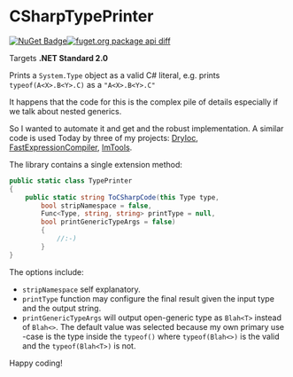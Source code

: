 # CSharpTypePrinter

[![NuGet Badge](https://buildstats.info/nuget/CSharpTypePrinter)](https://www.nuget.org/packages/CSharpTypePrinter)[![fuget.org package api diff](https://www.fuget.org/packages/CSharpTypePrinter/badge.svg?v=1.0.0)](https://www.fuget.org/packages/CSharpTypePrinter/1.0.0/)

Targets **.NET Standard 2.0**

Prints a `System.Type` object as a valid C# literal, e.g. prints `typeof(A<X>.B<Y>.C)` as a `"A<X>.B<Y>.C"`

It happens that the code for this is the complex pile of details especially if we talk about nested generics.

So I wanted to automate it and get and the robust implementation. A similar code is used Today by three of my projects: [DryIoc](https://github.com/dadhi/DryIoc), [FastExpressionCompiler](https://github.com/dadhi/FastExpressionCompiler), [ImTools](https://github.com/dadhi/ImTools).

The library contains a single extension method: 

```cs
public static class TypePrinter 
{
    public static string ToCSharpCode(this Type type,
        bool stripNamespace = false, 
        Func<Type, string, string> printType = null, 
        bool printGenericTypeArgs = false) 
        { 
            //:-)
        }
}
```

The options include:

- `stripNamespace` self explanatory.
- `printType` function may configure the final result given the input type and the output string.
- `printGenericTypeArgs` will output open-generic type as `Blah<T>` instead of `Blah<>`. The default value was selected because my own primary use -case is the type inside the `typeof()` where `typeof(Blah<>)` is the valid and the `typeof(Blah<T>)` is not.


Happy coding! 
